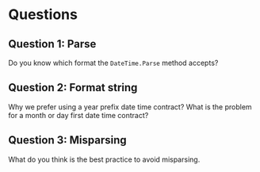 # Questions

## Question 1: Parse

Do you know which format the `DateTime.Parse` method accepts?

## Question 2: Format string

Why we prefer using a year prefix date time contract? What is the problem for a month or day first date time contract?

## Question 3: Misparsing

What do you think is the best practice to avoid misparsing.